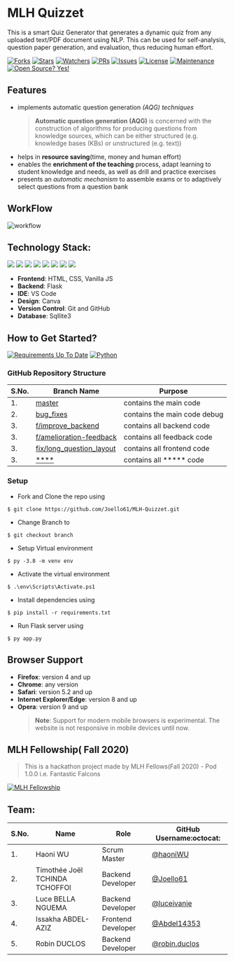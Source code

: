# MLH Quizzet

This is a smart Quiz Generator that generates a dynamic quiz from any uploaded text/PDF document using NLP. This can be used for self-analysis, question paper generation, and evaluation, thus reducing human effort.

[![Forks](https://img.shields.io/github/forks/PragatiVerma18/Fantastic-Falcons-1.0?style=social)](https://github.com/PragatiVerma18/Fantastic-Falcons-1.0/network/members)
[![Stars](https://img.shields.io/github/stars/PragatiVerma18/Fantastic-Falcons-1.0?style=social)](https://github.com/PragatiVerma18/Fantastic-Falcons-1.0/stargazers)
[![Watchers](https://img.shields.io/github/watchers/PragatiVerma18/Fantastic-Falcons-1.0?style=social)](https://github.com/PragatiVerma18/Fantastic-Falcons-1.0/watchers)
[![PRs](https://img.shields.io/github/issues-pr/PragatiVerma18/Fantastic-Falcons-1.0)](https://github.com/PragatiVerma18/Fantastic-Falcons-1.0/pulls)
[![Issues](https://img.shields.io/github/issues/PragatiVerma18/Fantastic-Falcons-1.0)](https://github.com/PragatiVerma18/Fantastic-Falcons-1.0/issues)
[![License](https://img.shields.io/github/license/PragatiVerma18/Fantastic-Falcons-1.0)](https://github.com/PragatiVerma18/Fantastic-Falcons-1.0/blob/master/LICENSE)
[![Maintenance](https://img.shields.io/badge/Maintained%3F-yes-green.svg)](https://GitHub.com/PragatiVerma18/Fantastic-Falcons-1.0/graphs/commit-activity)
[![Open Source? Yes!](https://badgen.net/badge/Open%20Source%20%3F/Yes%21/blue?icon=github)](https://github.com/PragatiVerma18/Fantastic-Falcons-1.0/)

## Features

- implements automatic question generation _(AQG) techniques_
  > **Automatic question generation (AQG)** is concerned with the construction of algorithms for producing questions from knowledge sources, which can be either structured (e.g. knowledge bases (KBs) or unstructured (e.g. text))
- helps in **resource saving**(time, money and human effort)
- enables the **enrichment of the teaching** process, adapt learning to student knowledge and needs, as well as drill and practice exercises
- presents an _automatic mechanism_ to assemble exams or to adaptively select questions from a question bank

## WorkFlow
![workflow](https://user-images.githubusercontent.com/42115530/95686207-1111e300-0c1a-11eb-993a-766967b91c92.png)


## Technology Stack:


<img src="https://img.shields.io/badge/html5%20-%23E34F26.svg?&style=for-the-badge&logo=html5&logoColor=white"/> <img src="https://img.shields.io/badge/css3%20-%231572B6.svg?&style=for-the-badge&logo=css3&logoColor=white"/> <img src="https://img.shields.io/badge/javascript%20-%23323330.svg?&style=for-the-badge&logo=javascript&logoColor=%23F7DF1E"/> <img src="https://img.shields.io/badge/python%20-%2314354C.svg?&style=for-the-badge&logo=python&logoColor=white"/> <img src="https://img.shields.io/badge/flask%20-%23000.svg?&style=for-the-badge&logo=flask&logoColor=white"/> <img src="https://img.shields.io/badge/bootstrap%20-%23563D7C.svg?&style=for-the-badge&logo=bootstrap&logoColor=white"/> <img src="https://img.shields.io/badge/github%20-%23121011.svg?&style=for-the-badge&logo=github&logoColor=white"/> <img src ="https://img.shields.io/badge/sqlite-%2307405e.svg?&style=for-the-badge&logo=sqlite&logoColor=white"/>

- **Frontend**: HTML, CSS, Vanilla JS
- **Backend**: Flask
- **IDE**: VS Code
- **Design**: Canva
- **Version Control**: Git and GitHub
- **Database**: Sqllite3

## How to Get Started?

[![Requirements Up To Date](https://img.shields.io/badge/requirements-up%20to%20date-brightgreen)](https://github.com/PragatiVerma18/Fantastic-Falcons-1.0/blob/webapp/requirements.txt)
[![Python](https://img.shields.io/badge/python-v3.8-blue)](https://www.python.org/)

### GitHub Repository Structure

| S.No. | Branch Name                                                                                          | Purpose                            |
| ----- | ---------------------------------------------------------------------------------------------------- | ---------------------------------- |
| 1.    | [master](https://github.com/Joello61/MLH-Quizzet)                                                    | contains the main code             |
| 2.    | [bug_fixes](https://github.com/Joello61/MLH-Quizzet/tree/f/bug_fixes)                                | contains the main code debug       |
| 3.    | [f/improve_backend](https://github.com/Joello61/MLH-Quizzet/tree/f/improve_backend)                  | contains all backend code          |
| 3.    | [f/amelioration-feedback](https://github.com/Joello61/MLH-Quizzet/tree/f/amelioration-feedback)      | contains all feedback code         |
| 3.    | [fix/long_question_layout](https://github.com/Joello61/MLH-Quizzet/tree/fix/long_question_layout)    | contains all frontend code         |
| 3.    | [****]()                  | contains all ***** code          |

### Setup

- Fork and Clone the repo using

```
$ git clone https://github.com/Joello61/MLH-Quizzet.git
```

- Change Branch to

```
$ git checkout branch
```

- Setup Virtual environment

```
$ py -3.8 -m venv env
```

- Activate the virtual environment

```
$ .\env\Scripts\Activate.ps1
```

- Install dependencies using

```
$ pip install -r requirements.txt
```

- Run Flask server using

```
$ py app.py
```

## Browser Support

- **Firefox**: version 4 and up
- **Chrome**: any version
- **Safari**: version 5.2 and up
- **Internet Explorer/Edge**: version 8 and up
- **Opera**: version 9 and up
  > **Note**: Support for modern mobile browsers is experimental. The website is not responsive in mobile devices until now.

## MLH Fellowship( Fall 2020)

> This is a hackathon project made by MLH Fellows(Fall 2020) - Pod 1.0.0 i.e. Fantastic Falcons

[![MLH Fellowship](https://challengepost-s3-challengepost.netdna-ssl.com/photos/production/challenge_photos/001/113/145/datas/original.jpg)](https://github.com/MLH-Fellowship)

## Team:

| S.No. | Name                           | Role                | GitHub Username:octocat:                             |
| ----- | ------------------------------ | ------------------- | ---------------------------------------------------- |
| 1.    | Haoni WU                       | Scrum Master        | [@haoniWU](https://github.com/haoniWU)               |
| 2.    | Timothée Joël TCHINDA TCHOFFOl | Backend Developer   | [@Joello61](https://github.com/Joello61)             |
| 3.    | Luce BELLA NGUEMA              | Backend Developer   | [@luceivanie](https://github.com/luceivanie)         |
| 4.    | Issakha ABDEL-AZIZ             | Frontend Developer  | [@Abdel14353](https://github.com/Abdel4353)          |
| 5.    | Robin DUCLOS                   | Backend Developer   | [@robin.duclos](https://github.com/robin.duclos)     |


